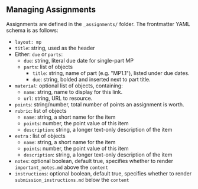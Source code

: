 
## Managing Assignments

Assignments are defined in the `_assignments/` folder. The frontmatter YAML schema is as follows:

- `layout: mp`
- `title`: string, used as the header
- Either: `due` or `parts`:
	- `due`: string, literal due date for single-part MP
	- `parts`: list of objects
		- `title`: string, name of part (e.g. "MP1.1"), listed under due dates.
		- `due`: string, bolded and inserted next to part title.
- `material`: optional list of objects, containing:
	- `name`: string, name to display for this link.
	- `url`: string, URL to resource.
- `points`: string/number, total number of points an assignment is worth.
- `rubric`: list of objects
	- `name`: string, a short name for the item
	- `points`: number, the point value of this item
	- `description`: string, a longer text-only description of the item
- `extra` : list of objects
	- `name`: string, a short name for the item
	- `points`: number, the point value of this item
	- `description`: string, a longer text-only description of the item
- `notes`: optional boolean, default true, specifies whether to render `important_notes.md` above the `content`
- `instructions`: optional boolean, default true, specifies whether to render `submission_instructions.md` below the `content`
